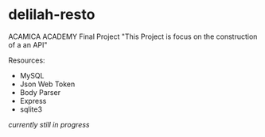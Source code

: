 # delilah-resto
ACAMICA ACADEMY
Final Project
"This Project is focus on the construction of a an API"

Resources:
- MySQL
- Json Web Token
- Body Parser
- Express
- sqlite3

*currently still in progress*
